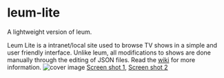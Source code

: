 # leum-lite
A lightweight version of leum.

Leum Lite is a intranet/local site used to browse TV shows in a simple and user friendly interface.
Unlike leum, all modifications to shows are done manually through the editing of JSON files. Read the [wiki](wiki/) for more information.
![cover image](https://i.imgur.com/uDNRPGn.png)
[Screen shot 1](https://i.imgur.com/Kku0kfU.png),
[Screen shot 2](https://i.imgur.com/v3NoMa0.png)
